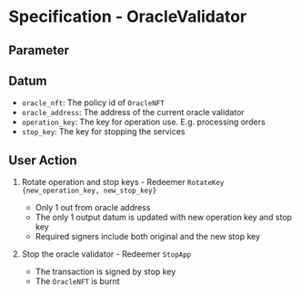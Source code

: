# Specification - OracleValidator

## Parameter

## Datum

- `oracle_nft`: The policy id of `OracleNFT`
- `oracle_address`: The address of the current oracle validator
- `operation_key`: The key for operation use. E.g. processing orders
- `stop_key`: The key for stopping the services

## User Action

1. Rotate operation and stop keys - Redeemer `RotateKey {new_operation_key, new_stop_key}`

   - Only 1 out from oracle address
   - The only 1 output datum is updated with new operation key and stop key
   - Required signers include both original and the new stop key

2. Stop the oracle validator - Redeemer `StopApp`

   - The transaction is signed by stop key
   - The `OracleNFT` is burnt
